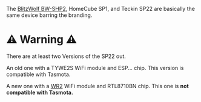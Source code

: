 The [BlitzWolf BW-SHP2](/docs/devices/BlitzWolf-SHP2/), HomeCube SP1, and Teckin SP22 are basically the same device barring the branding.

# :warning: Warning :warning:

There are at least two Versions of the SP22 out.

An old one with a TYWE2S WiFi module and ESP... chip. This version is compatible with Tasmota.

A new one with a [WR2](https://docs.tuya.com/docDetail?code=K8uhkbx75kg7y) WiFi module and RTL8710BN chip. This one is **not compatible with Tasmota.**
